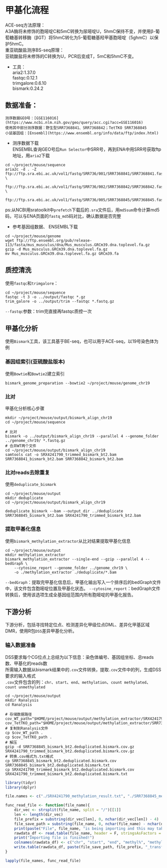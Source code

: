 # 甲基化流程
ACE-seq方法原理：   
A3A酶将未修饰的胞嘧啶C和5mC转换为尿嘧啶U，5hmC保持不变，并使用β-葡萄糖基转移酶（βGT）将5hmC转化为5-葡萄糖基羟甲基胞嘧啶（5ghmC）以保护5hmC。    
重亚硫酸盐测序BS-seq原理：   
亚硫酸盐将未修饰的C转换为U，PCR后变成T，5mC和5hmC不变。
- 工具：    
aria2:1.37.0  
fastqc:0.12.1  
trimgalore:0.6.10  
bismark:0.24.2   
## 数据准备：
    测序数据GEO号：[GSE116016](https://www.ncbi.nlm.nih.gov/geo/query/acc.cgi?acc=GSE116016)   
    使用其中部分测序数据：野生型SRR7368841、SRR7368842；TetTKO SRR7368845    
    小鼠基因组：[Ensembl](https://www.ensembl.org/info/data/ftp/index.html)    

- 测序数据下载  
ENSEMBL查询GEO号后`Run Selector`中SRR号，再到ENA中用SRR号获取ftp地址，用`aria2`下载
```
cd ~/project/mouse/sequence
aria2c -d . -Z ftp://ftp.sra.ebi.ac.uk/vol1/fastq/SRR736/001/SRR7368841/SRR7368841.fastq.gz \
    ftp://ftp.sra.ebi.ac.uk/vol1/fastq/SRR736/002/SRR7368842/SRR7368842.fastq.gz \
    ftp://ftp.sra.ebi.ac.uk/vol1/fastq/SRR736/005/SRR7368845/SRR7368845.fastq.gz
```
ps:从NCBI用sratoolkit中`prefetch`下载后的`.sra`文件后，用`md5sum`命令计算md5码，可以与ENA页面的`fastq_md5`码对比，确认数据是否完整
- 参考基因组数据、
ENSEMBL下载
```
cd ~/project/mouse/genome
wget ftp://ftp.ensembl.org/pub/release-113/fasta/mus_musculus/dna/Mus_musculus.GRCm39.dna.toplevel.fa.gz
gzip -d Mus_musculus.GRCm39.dna.toplevel.fa.gz
mv Mus_musculus.GRCm39.dna.toplevel.fa.gz GRCm39.fa
```
## 质控清洗
使用`fastqc`和`trimgalore`：
```
cd ~/project/mouse/sequence
fastqc -t 3 -o ../output/fastqc *.gz
trim_galore -o ../output/trim --fastqc *.fastq.gz
```
`--fastqc`参数：trim完直接再fastqc质控一次

## 甲基化分析
使用`Bismark`工具，该工具基于BE-seq，也可以用于ACE-seq，以19号染色体为例
### 基因组索引(亚硫酸盐版本)
使用`Bowtie`和`Bowtie2`建立索引
```
bismark_genome_preparation --bowtie2 ~/project/mouse/genome_chr19
```
### **比对**
甲基化分析核心步骤
```
mkdir ~/project/mouse/output/bismark_align_chr19
cd ~/project/mouse/sequence

# 比对
bismark -o ../output/bismark_align_chr19 --parallel 4 --genome_folder ../genome_chr19/ *.fastq.gz
# 合并WT两个文件
cd ~/project/mouse/output/bismark_align_chr19
samtools cat -o SRX4241790_trimmed_bismark_bt2.bam SRR7368841_bismark_bt2.bam SRR7368842_bismark_bt2.bam
```

### 比对reads去除重复
使用`deduplicate_bismark`
```
cd ~/project/mouse/output
mkdir deduplicate
cd ~/project/mouse/output/bismark_align_chr19

deduplicate_bismark --bam --output_dir ../deduplicate SRR7368845_bismark_bt2.bam SRX4241790_trimmed_bismark_bt2.bam
```

### 提取甲基化信息
使用`bismark_methylation_extractor`从比对结果提取甲基化信息
```
cd ~/project/mouse/output
mkdir methylation_extractor
bismark_methylation_extractor --single-end --gzip --parallel 4 --bedGraph \
    --cytosine_report --genome_folder ../genome_chr19 \
    -o ./methylation_extractor ./deduplicate/*.bam
```
`--bedGraph`：提取完甲基化信息后，甲基化输出写入一个排序后的bedGraph文件中，该文件包含胞嘧啶位置及甲基化状态。
`--cytosine_report`：bedGraph文件转换后，使用该选项生成全基因组范围内所有胞嘧啶的甲基化报告。

## 下游分析
下游分析，包括寻找特定位点、检测差异化甲级位点DML、差异化甲基区域DMR，使用R包`DSS`差异甲基化分析。
### 输入数据准备
DSS要求每个CG位点上总结为以下信息：染色体编号、基因组坐标、总reads数、甲基化的reads数   
所需输入数据从bismark结果中的`.cov`文件转换，提取`.cov`文件中的列，生成DSS要求的输入格式   
`.cov`文件包含的列：`chr`、`start`、`end`、`methylation`、`count methylated`、`count unmethylated`   
```
cd ~/project/mouse/output
mkdir Ranalysis
cd Ranalysis

# 存储数据路径
cov_WT_path="$HOME/project/mouse/output/methylation_extractor/SRX4241790_trimmed_bismark_bt2.deduplicated.bismark.cov.gz"
cov_TetTKO_path="$HOME/project/mouse/output/methylation_extractor/SRR7368845_bismark_bt2.deduplicated.bismark.cov.gz"
# 复制到Ranalysis文件
cp $cov_WT_path .
cp $cov_TetTKO_path .
# 解压
gzip -d SRR7368845_bismark_bt2.deduplicated.bismark.cov.gz SRX4241790_trimmed_bismark_bt2.deduplicated.bismark.cov.gz
# 转换.cov格式为.txt格式
cp SRR7368845_bismark_bt2.deduplicated.bismark.cov SRR7368845_bismark_bt2.deduplicated.bismark.txt
cp SRX4241790_trimmed_bismark_bt2.deduplicated.bismark.cov SRX4241790_trimmed_bismark_bt2.deduplicated.bismark.txt
```
```R
library(tidyr)
library(dplyr)

file.names <- c("./SRX4241790_methylation_result.txt", "./SRR7368845_methylation_result.txt")

func_read_file <- function(file_name){
	dir_vec <- strsplit(file_name, split = "/")[[1]]
	len <- length(dir_vec)
	file_prefix = substring(dir_vec[len], 0, nchar(dir_vec[len]) - 4)
	file_save_path = substring(file_name, 0, nchar(file_name) - nchar(dir_vec[len]))
	print(paste("File", file_name, "is being importing and this may take a while..."), sep = "")
	rawdata_df <- read.table(file_name, header = F, stringsAsFactors = F)
	print("Importing file is finished!")
	colnames(rawdata_df) <- c("chr", "start", "end", "methyl%", "methyled", "unmethyled")
	write.table(rawdata_df, paste(file_save_path, file_prefix, "_transfered.txt", sep = ""), row.names = F )
}

lapply(file_names, func_read_file)
```
